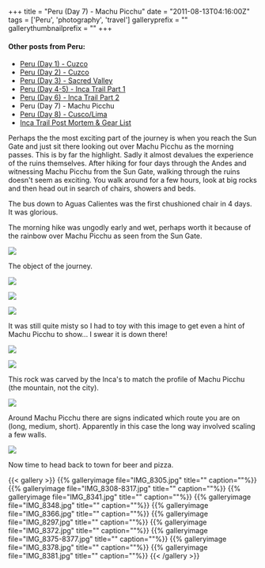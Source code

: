 +++
title = "Peru (Day 7) - Machu Picchu"
date = "2011-08-13T04:16:00Z"
tags = ['Peru', 'photography', 'travel']
galleryprefix = ""
gallerythumbnailprefix = ""
+++

#### Other posts from Peru:

  * [Peru (Day 1) - Cuzco](http://www.vincentfilby.com/cuzco-day-1)
  * [Peru (Day 2) - Cuzco](http://www.vincentfilby.com/cuzco-day-2)
  * [Peru (Day 3) - Sacred Valley](http://www.vincentfilby.com/peru-day-3-sacred-valley)
  * [Peru (Day 4-5) - Inca Trail Part 1](http://www.vincentfilby.com/peru-day-4-5-inca-trail-part-1)
  * [Peru (Day 6) - Inca Trail Part 2](http://www.vincentfilby.com/peru-day-6-inca-trail-part-2)
  * Peru (Day 7) - Machu Picchu
  * [Peru (Day 8) - Cusco/Lima](http://www.vincentfilby.com/peru-day-8-cuzcolima)
  * [Inca Trail Post Mortem &amp; Gear List](http://www.vincentfilby.com/inca-trail-post-mortem-gear-list)

Perhaps the the most exciting part of the journey is when you reach the Sun
Gate and just sit there looking out over Machu Picchu as the morning passes. 
This is by far the highlight. Sadly it almost devalues the experience of the
ruins themselves. After hiking for four days through the Andes and
witnessing Machu Picchu from the Sun Gate, walking through the ruins doesn't
seem as exciting. You walk around for a few hours, look at big rocks and
then head out in search of chairs, showers and beds. 

The bus down to Aguas Calientes was the first chushioned chair in 4 days. It
was glorious.

The morning hike was ungodly early and wet, perhaps worth it because of the
rainbow over Machu Picchu as seen from the Sun Gate.

![](/img/IMG_8321.jpg)

The object of the journey.

![](/img/IMG_8332.jpg)

![](/img/IMG_8331.jpg)

![](/img/IMG_8353-8359.jpg)

It was still quite misty so I had to toy with this image to get even a hint of
Machu Picchu to show... I swear it is down there!

![](/img/IMG_8326.jpg)

![](/img/IMG_8319.jpg)

This rock was carved by the Inca's to match the profile of Machu Picchu (the
mountain, not the city).

![](/img/IMG_8388.jpg)

Around Machu Picchu there are signs indicated which route you are on (long,
medium, short). Apparently in this case the long way involved scaling a few
walls.  

![](/img/IMG_8392.jpg)

Now time to head back to town for beer and pizza.

{{< gallery >}} {{% galleryimage file="IMG_8305.jpg" title=""
caption=""%}} {{% galleryimage file="IMG_8308-8317.jpg" title="" caption=""%}}
{{% galleryimage file="IMG_8341.jpg" title="" caption=""%}} {{% galleryimage
file="IMG_8348.jpg" title="" caption=""%}} {{% galleryimage
file="IMG_8366.jpg" title="" caption=""%}} {{% galleryimage
file="IMG_8297.jpg" title="" caption=""%}} {{% galleryimage
file="IMG_8372.jpg" title="" caption=""%}} {{% galleryimage
file="IMG_8375-8377.jpg" title="" caption=""%}} {{% galleryimage
file="IMG_8378.jpg" title="" caption=""%}} {{% galleryimage
file="IMG_8381.jpg" title="" caption=""%}} {{< /gallery >}}

